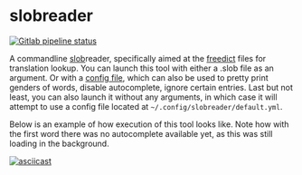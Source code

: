 # slobreader

[![Gitlab pipeline status](https://gitlab.com/schoentoon/slobreader/badges/master/pipeline.svg)](https://gitlab.com/schoentoon/slobreader)

A commandline [slob](https://github.com/itkach/slob)reader, specifically aimed at the [freedict](https://freedict.org/downloads/index.html#smartphones-and-tablets) files for translation lookup.
You can launch this tool with either a .slob file as an argument.
Or with a [config file](./german.yml), which can also be used to pretty print genders of words, disable autocomplete, ignore certain entries.
Last but not least, you can also launch it without any arguments, in which case it will attempt to use a config file located at `~/.config/slobreader/default.yml`.

Below is an example of how execution of this tool looks like.
Note how with the first word there was no autocomplete available yet, as this was still loading in the background.

[![asciicast](https://asciinema.org/a/QDDbbBYnjVn0mhNk8noAxc2ky.svg)](https://asciinema.org/a/QDDbbBYnjVn0mhNk8noAxc2ky)
